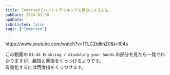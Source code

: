 ```yaml
---
title: Immersedでハンドトラッキングを無効にする方法
pubDate: 2024-03-30
updDate:
isUnlisted: false
tags: ["Immersed"]
---
```


https://www.youtube.com/watch?v=1TLC2tdImZ0&t=104s

この動画の `01:44 Enabling / disabling your hands` の部分を見たら一発でわかりますが、親指と薬指をくっつけるようです。  
有効化するには再度指をくっつけます。  
